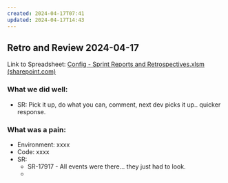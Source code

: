 ```yaml
---
created: 2024-04-17T07:41
updated: 2024-04-17T14:43
---
```


## Retro and Review 2024-04-17

Link to Spreadsheet: [Config - Sprint Reports and Retrospectives.xlsm (sharepoint.com)](https://mixtelematics.sharepoint.com/:x:/r/sites/ConfigDevelopment/_layouts/15/doc2.aspx?sourcedoc=%7BD83BF913-9C21-4BA9-BFB5-20202BE1C1B1%7D&file=DI%20Config%20-%20Sprint%20Reports%20and%20Retrospectives.xlsm&action=default&mobileredirect=true&isSPOFile=1&clickparams=eyJBcHBOYW1lIjoiVGVhbXMtRGVza3RvcCIsIkFwcFZlcnNpb24iOiIyNy8yMjA3MzEwMTAwNSIsIkhhc0ZlZGVyYXRlZFVzZXIiOmZhbHNlfQ%3D%3D&cid=24bc64bb-f4ad-445c-98f4-1a703e0901e8)

### What we did well:
- SR: Pick it up, do what you can, comment, next dev picks it up.. quicker response.

### What was a pain:
- Environment: xxxx
- Code: xxxx
- SR: 
	- SR-17917 - All events were there... they just had to look.
	- 